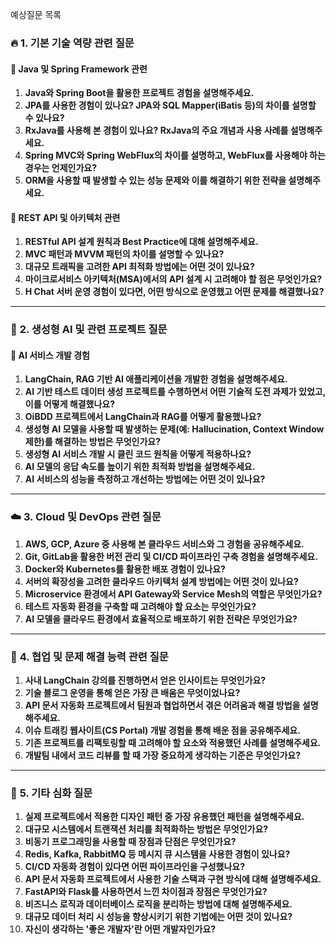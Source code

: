 예상질문 목록



### 🔥 **1. 기본 기술 역량 관련 질문**

#### 📌 Java 및 Spring Framework 관련

1. **Java와 Spring Boot을 활용한 프로젝트 경험을 설명해주세요.**
2. **JPA를 사용한 경험이 있나요? JPA와 SQL Mapper(iBatis 등)의 차이를 설명할 수 있나요?**
3. **RxJava를 사용해 본 경험이 있나요? RxJava의 주요 개념과 사용 사례를 설명해주세요.**
4. **Spring MVC와 Spring WebFlux의 차이를 설명하고, WebFlux를 사용해야 하는 경우는 언제인가요?**
5. **ORM을 사용할 때 발생할 수 있는 성능 문제와 이를 해결하기 위한 전략을 설명해주세요.**

#### 📌 REST API 및 아키텍처 관련

1. **RESTful API 설계 원칙과 Best Practice에 대해 설명해주세요.**
2. **MVC 패턴과 MVVM 패턴의 차이를 설명할 수 있나요?**
3. **대규모 트래픽을 고려한 API 최적화 방법에는 어떤 것이 있나요?**
4. **마이크로서비스 아키텍처(MSA)에서의 API 설계 시 고려해야 할 점은 무엇인가요?**
5. **H Chat 서버 운영 경험이 있다면, 어떤 방식으로 운영했고 어떤 문제를 해결했나요?**

------

### 🚀 **2. 생성형 AI 및 관련 프로젝트 질문**

#### 📌 AI 서비스 개발 경험

1. **LangChain, RAG 기반 AI 애플리케이션을 개발한 경험을 설명해주세요.**
2. **AI 기반 테스트 데이터 생성 프로젝트를 수행하면서 어떤 기술적 도전 과제가 있었고, 이를 어떻게 해결했나요?**
3. **OiBDD 프로젝트에서 LangChain과 RAG를 어떻게 활용했나요?**
4. **생성형 AI 모델을 사용할 때 발생하는 문제(예: Hallucination, Context Window 제한)를 해결하는 방법은 무엇인가요?**
5. **생성형 AI 서비스 개발 시 클린 코드 원칙을 어떻게 적용하나요?**
6. **AI 모델의 응답 속도를 높이기 위한 최적화 방법을 설명해주세요.**
7. **AI 서비스의 성능을 측정하고 개선하는 방법에는 어떤 것이 있나요?**

------

### ☁️ **3. Cloud 및 DevOps 관련 질문**

1. **AWS, GCP, Azure 중 사용해 본 클라우드 서비스와 그 경험을 공유해주세요.**
2. **Git, GitLab을 활용한 버전 관리 및 CI/CD 파이프라인 구축 경험을 설명해주세요.**
3. **Docker와 Kubernetes를 활용한 배포 경험이 있나요?**
4. **서버의 확장성을 고려한 클라우드 아키텍처 설계 방법에는 어떤 것이 있나요?**
5. **Microservice 환경에서 API Gateway와 Service Mesh의 역할은 무엇인가요?**
6. **테스트 자동화 환경을 구축할 때 고려해야 할 요소는 무엇인가요?**
7. **AI 모델을 클라우드 환경에서 효율적으로 배포하기 위한 전략은 무엇인가요?**

------

### 🎯 **4. 협업 및 문제 해결 능력 관련 질문**

1. **사내 LangChain 강의를 진행하면서 얻은 인사이트는 무엇인가요?**
2. **기술 블로그 운영을 통해 얻은 가장 큰 배움은 무엇이었나요?**
3. **API 문서 자동화 프로젝트에서 팀원과 협업하면서 겪은 어려움과 해결 방법을 설명해주세요.**
4. **이슈 트래킹 웹사이트(CS Portal) 개발 경험을 통해 배운 점을 공유해주세요.**
5. **기존 프로젝트를 리팩토링할 때 고려해야 할 요소와 적용했던 사례를 설명해주세요.**
6. **개발팀 내에서 코드 리뷰를 할 때 가장 중요하게 생각하는 기준은 무엇인가요?**

------

### 📖 **5. 기타 심화 질문**

1. **실제 프로젝트에서 적용한 디자인 패턴 중 가장 유용했던 패턴을 설명해주세요.**
2. **대규모 시스템에서 트랜잭션 처리를 최적화하는 방법은 무엇인가요?**
3. **비동기 프로그래밍을 사용할 때 장점과 단점은 무엇인가요?**
4. **Redis, Kafka, RabbitMQ 등 메시지 큐 시스템을 사용한 경험이 있나요?**
5. **CI/CD 자동화 경험이 있다면 어떤 파이프라인을 구성했나요?**
6. **API 문서 자동화 프로젝트에서 사용한 기술 스택과 구현 방식에 대해 설명해주세요.**
7. **FastAPI와 Flask를 사용하면서 느낀 차이점과 장점은 무엇인가요?**
8. **비즈니스 로직과 데이터베이스 로직을 분리하는 방법에 대해 설명해주세요.**
9. **대규모 데이터 처리 시 성능을 향상시키기 위한 기법에는 어떤 것이 있나요?**
10. **자신이 생각하는 '좋은 개발자'란 어떤 개발자인가요?**